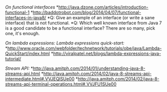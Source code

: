 *On functional interfaces*
*http://java.dzone.com/articles/introduction-functional-1
*http://baddotrobot.com/blog/2014/04/07/functional-interfaces-in-java8/
*Q: Give an example of an interface (or write a sane interface) that is not functional.
*Q: Which well known interface from Java 7 is a good candidate to be a functional interface? There are so many, pick one, it's enough.

*On lambda expressions:*
*Lambda expressions quick-start:*
*http://www.oracle.com/webfolder/technetwork/tutorials/obe/java/Lambda-QuickStart/index.html
*http://viralpatel.net/blogs/lambda-expressions-java-tutorial/

*Stream API:*
*http://java.amitph.com/2014/01/understanding-java-8-streams-api.html
*http://java.amitph.com/2014/02/java-8-streams-api-intermediate.html#.VVJEQlSUe00
*http://java.amitph.com/2014/02/java-8-streams-api-terminal-operations.html#.VVJFU1SUe00

